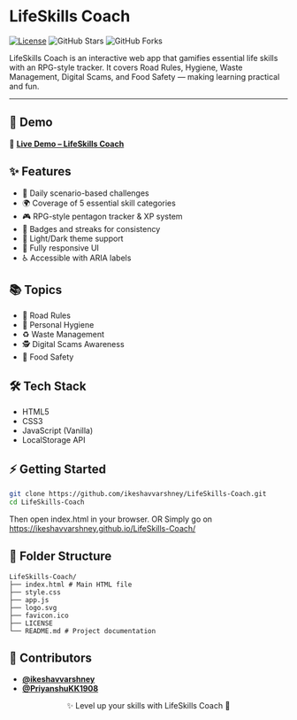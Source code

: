# LifeSkills Coach

[![License](https://img.shields.io/badge/License-MIT-blue?style=flat-square)](LICENSE)
![GitHub Stars](https://img.shields.io/github/stars/ikeshavvarshney/LifeSkills-Coach?style=flat-square&color=yellow)
![GitHub Forks](https://img.shields.io/github/forks/ikeshavvarshney/LifeSkills-Coach?style=flat-square&color=orange)

LifeSkills Coach is an interactive web app that gamifies essential life skills with an RPG-style tracker. It covers Road Rules, Hygiene, Waste Management, Digital Scams, and Food Safety — making learning practical and fun.

---

## 🚀 Demo

🔗 [**Live Demo – LifeSkills Coach**](https://ikeshavvarshney.github.io/LifeSkills-Coach/)


## ✨ Features

- 📅 Daily scenario-based challenges  
- 🌍 Coverage of 5 essential skill categories  
- 🎮 RPG-style pentagon tracker & XP system  
- 🏅 Badges and streaks for consistency  
- 🎨 Light/Dark theme support  
- 📱 Fully responsive UI  
- ♿ Accessible with ARIA labels  

## 📚 Topics

- 🚦 Road Rules  
- 🧼 Personal Hygiene  
- ♻️ Waste Management  
- 🕵️ Digital Scams Awareness  
- 🍲 Food Safety  

## 🛠️ Tech Stack

- HTML5  
- CSS3  
- JavaScript (Vanilla)  
- LocalStorage API  

## ⚡ Getting Started

```bash
git clone https://github.com/ikeshavvarshney/LifeSkills-Coach.git
cd LifeSkills-Coach
```
Then open index.html in your browser.
OR Simply go on https://ikeshavvarshney.github.io/LifeSkills-Coach/

## 📂 Folder Structure

```
LifeSkills-Coach/
├── index.html # Main HTML file
├── style.css 
├── app.js
├── logo.svg
├── favicon.ico
├── LICENSE
└── README.md # Project documentation
```

## 🤝 Contributors
- [**@ikeshavvarshney**](https://github.com/ikeshavvarshney)
- [**@PriyanshuKK1908**](https://github.com/PriyanshuKK1908)

<p align='center'> ✨ Level up your skills with LifeSkills Coach 🚀</p>